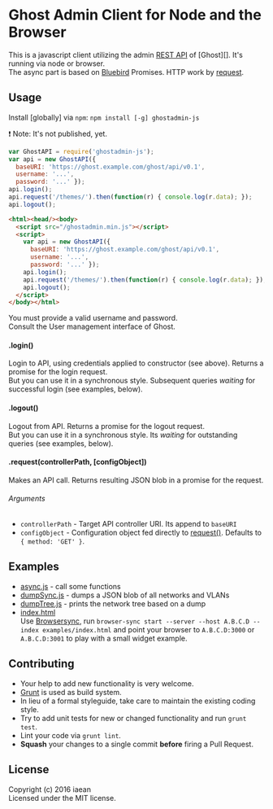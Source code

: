 # Ghost Admin Client for Node and the Browser
<!---
[![Build Status](https://secure.travis-ci.org/iaean/ghostadmin-js.png?branch=master)](http://travis-ci.org/iaean/ghostadmin-js)
[![NPM](https://nodei.co/npm/ghostadmin-js.png?downloads=false)](https://nodei.co/npm/ghostadmin-js/)
-->

This is a javascript client utilizing the admin [REST API][0] of [Ghost][]. It's running via node or browser.  
The async part is based on [Bluebird][4] Promises. HTTP work by [request][5].

## Usage

Install [globally] via `npm`: `npm install [-g] ghostadmin-js`

:exclamation: Note: It's not published, yet.

```javascript
var GhostAPI = require('ghostadmin-js');
var api = new GhostAPI({
  baseURI: 'https://ghost.example.com/ghost/api/v0.1',
  username: '...',
  password: '...' });
api.login();
api.request('/themes/').then(function(r) { console.log(r.data); });
api.logout();
```
```html
<html><head/><body>
  <script src="/ghostadmin.min.js"></script>
  <script>
    var api = new GhostAPI({
      baseURI: 'https://ghost.example.com/ghost/api/v0.1',
      username: '...',
      password: '...' });
    api.login();
    api.request('/themes/').then(function(r) { console.log(r.data); });
    api.logout();
  </script>
</body></html>
```
You must provide a valid username and password.  
Consult the User management interface of Ghost.

#### .login()

Login to API, using credentials applied to constructor (see above). Returns a promise for the login request.  
But you can use it in a synchronous style. Subsequent queries _waiting_ for successful login (see examples, below).

#### .logout()

Logout from API. Returns a promise for the logout request.  
But you can use it in a synchronous style. Its _waiting_ for outstanding queries (see examples, below).

#### .request(controllerPath, [configObject])

Makes an API call. Returns resulting JSON blob in a promise for the request.

###### Arguments

* `controllerPath` - Target API controller URI. Its append to `baseURI`
* `configObject` - Configuration object fed directly to [request()][5]. Defaults to `{ method: 'GET' }`.

## Examples

* [async.js](examples/async.js) - call some functions
* [dumpSync.js](examples/dumpSync.js) - dumps a JSON blob of all networks and VLANs
* [dumpTree.js](examples/dumpTree.js) - prints the network tree based on a dump
* [index.html](examples/index.html)   
  Use [Browsersync][6], run
  `browser-sync start --server --host A.B.C.D --index examples/index.html`
  and point your browser to `A.B.C.D:3000` or `A.B.C.D:3001` to play with a small widget example.

## Contributing

* Your help to add new functionality is very welcome.
* [Grunt][1] is used as build system.
* In lieu of a formal styleguide, take care to maintain the existing coding style.
* Try to add unit tests for new or changed functionality and run `grunt test`.
* Lint your code via `grunt lint`.
* __Squash__ your changes to a single commit __before__ firing a Pull Request.

## License
Copyright (c) 2016 iaean  
Licensed under the MIT license.

[0]: http://phpipam.net/api-documentation/
[1]: http://gruntjs.com/
[2]: https://github.com/laverdet/node-fibers
[3]: http://alexeypetrushin.github.io/synchronize/
[4]: http://bluebirdjs.com/
[5]: https://github.com/request/request
[6]: https://browsersync.io
[7]: https://www.w3.org/TR/cors/
[8]: https://www.w3.org/wiki/CORS_Enabled
